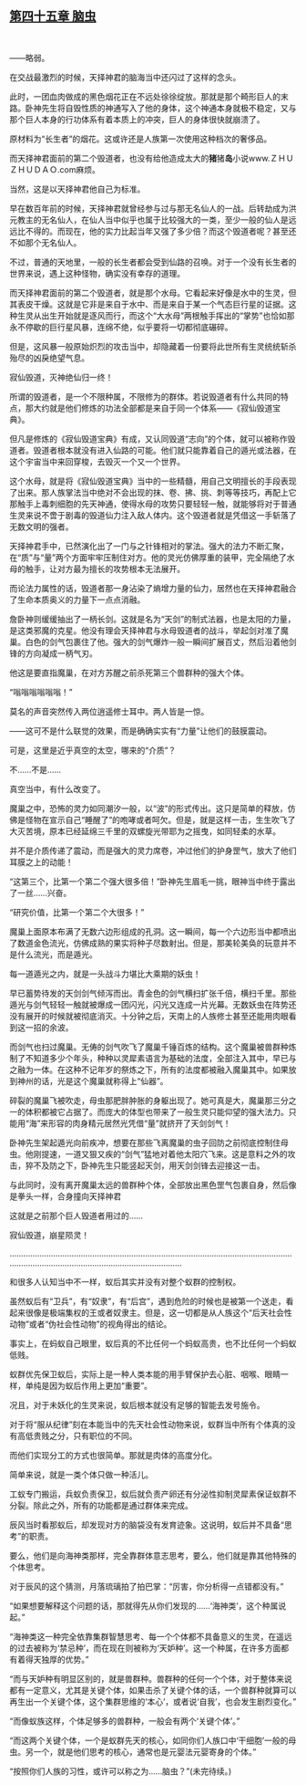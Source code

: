 ## [第四十五章 脑虫](https://www.xxbiquge.com/11_11207/9114239.html)
﻿

  ——略弱。

  在交战最激烈的时候，天择神君的脑海当中还闪过了这样的念头。

  此时，一团血肉做成的黑色烟花正在不远处徐徐绽放。那就是那个畸形巨人的末路。卧神先生将自毁性质的神通写入了他的身体，这个神通本身就极不稳定，又与那个巨人本身的行功体系有着本质上的冲突，巨人的身体很快就崩溃了。

  原材料为“长生者”的烟花。这或许还是人族第一次使用这种档次的奢侈品。

  而天择神君面前的第二个毁道者，也没有给他造成太大的**猪**猪**岛**小说www.ＺＨＵＺＨＵＤＡＯ.com麻烦。

  当然，这是以天择神君他自己为标准。

  早在数百年前的时候，天择神君就曾经参与过与那无名仙人的一战。后转劫成为洪元教主的无名仙人，在仙人当中似乎也属于比较强大的一类，至少一般的仙人是远远比不得的。而现在，他的实力比起当年又强了多少倍？而这个毁道者呢？甚至还不如那个无名仙人。

  不过，普通的天地里，一般的长生者都会受到仙路的召唤。对于一个没有长生者的世界来说，遇上这种怪物，确实没有幸存的道理。

  而天择神君面前的第二个毁道者，就是那个水母。它看起来好像是水中的生灵，但其表皮干燥。这就是它非是来自于水中、而是来自于某一个气态巨行星的证据。这种生灵从出生开始就是逐风而行，而这个“大水母”两根触手挥出的“掌势”也恰如那永不停歇的巨行星风暴，连绵不绝，似乎要将一切都彻底碾碎。

  但是，这风暴一般原始炽烈的攻击当中，却隐藏着一份要将此世所有生灵统统斩杀殆尽的凶戾绝望气息。

  寂仙毁道，灭神绝仙归一终！

  所谓的毁道者，是一个不限种属，不限修为的群体。若说毁道者有什么共同的特点，那大约就是他们修炼的功法全部都是来自于同一个体系——《寂仙毁道宝典》。

  但凡是修炼的《寂仙毁道宝典》有成，又认同毁道“志向”的个体，就可以被称作毁道者。毁道者根本就没有进入仙路的可能。他们就只能靠着自己的遁光或法器，在这个宇宙当中来回穿梭，去毁灭一个又一个世界。

  这个水母，就是将《寂仙毁道宝典》当中的一些精髓，用自己文明擅长的手段表现了出来。那人族掌法当中绝对不会出现的抹、卷、拂、挑、刺等等技巧，再配上它那触手上毒刺细胞的先天神通，使得水母的攻势只要轻轻一触，就能够将对于普通生灵来说不啻于剧毒的毁道仙力注入敌人体内。这个毁道者就是凭借这一手斩落了无数文明的强者。

  天择神君手中，已然演化出了一门与之针锋相对的掌法。强大的法力不断汇聚，在“质”与“量”两个方面牢牢压制住对方。他的灵光仿佛厚重的装甲，完全隔绝了水母的触手，让对方最为擅长的攻势根本无法展开。

  而论法力属性的话，毁道者那一身沾染了熵增力量的仙力，居然也在天择神君融合了生命本质奥义的力量下一点点消融。

  詹卧神则缓缓抽出了一柄长剑。这就是名为“天剑”的制式法器，也是太阳的力量，是这类邪魔的克星。他没有理会天择神君与水母毁道者的战斗，举起剑对准了魔巢。白色的剑气包裹住了他。强大的剑气爆炸一般一瞬间扩展百丈，然后沿着他剑锋的方向凝成一柄气刃。

  他这是要直指魔巢，在对方苏醒之前杀死第三个兽群种的强大个体。

  “嗡嗡嗡嗡嗡嗡！”

  莫名的声音突然传入两位逍遥修士耳中。两人皆是一惊。

  ——这可不是什么联觉的效果，而是确确实实有“力量”让他们的鼓膜震动。

  可是，这里是近乎真空的太空，哪来的“介质”？

  不……不是……

  真空当中，有什么改变了。

  魔巢之中，恐怖的灵力如同潮汐一般，以“波”的形式传出。这只是简单的释放，仿佛是怪物在宣示自己“睡醒了”的咆哮或者呵欠。但是，就是这样一击，生生吹飞了大灭苦境，原本已经延绵三千里的双螺旋光带耶为之摇曳，如同轻柔的水草。

  并不是介质传递了震动，而是强大的灵力席卷，冲过他们的护身罡气，放大了他们耳膜之上的动能！

  “这第三个，比第一个第二个强大很多倍！”卧神先生眉毛一挑，眼神当中终于露出了一丝……兴奋。

  “研究价值，比第一个第二个大很多！”

  魔巢上面原本布满了无数六边形组成的孔洞。这一瞬间，每一个六边形当中都喷出了数道金色流光，仿佛成熟的果实将种子尽数射出。但是，那美轮美奂的玩意并不是什么流光，而是遁光。

  每一道遁光之内，就是一头战斗力堪比大乘期的妖虫！

  早已蓄势待发的天剑剑气倾泻而出。青金色的剑气横扫扩张千倍，横扫千里。那些遁光与剑气轻轻一触就被爆成一团闪光，闪光又连成一片光幕。无数妖虫在阵势还没有展开的时候就被彻底消灭。十分钟之后，天南上的人族修士甚至还能用肉眼看到这一招的余波。

  而剑气也扫过魔巢。无俦的剑气吹飞了魔巢千锤百炼的结构。这个魔巢被兽群种炼制了不知道多少个年头，种种以灵犀素语言为基础的法度，全部注入其中，早已与之融为一体。在这种不记年岁的祭炼之下，所有的法度都被融入魔巢其中。如果放到神州的话，光是这个魔巢就称得上“仙器”。

  碎裂的魔巢飞被吹走，母虫那肥胖肿胀的身躯出现了。她可真是大，魔巢那三分之一的体积都被它占据了。而庞大的体型也带来了一般生灵只能仰望的强大法力。只能用“海”来形容的肉身精元居然光凭借“量”就挤开了天剑剑气！

  卧神先生架起遁光向前疾冲，想要在那些飞离魔巢的虫子回防之前彻底控制住母虫。他刚提速，一道又狠又疾的“剑气”猛地对着他太阳穴飞来。这是意料之外的攻击，猝不及防之下，卧神先生只能竖起天剑，用天剑剑锋去迎接这一击。

  与此同时，没有离开魔巢太远的兽群种个体，全部放出黑色罡气包裹自身，然后像是拳头一样，合身撞向天择神君

  这就是之前那个巨人毁道者用过的……

  寂仙毁道，崩星陨灵！

  ………………………………………………………………………………………………………………………………………………………………………………

  和很多人认知当中不一样，蚁后其实并没有对整个蚁群的控制权。

  虽然蚁后有“卫兵”，有“奴隶”，有“后宫”，遇到危险的时候也是被第一个送走，看起来很像是极端集权的王或者奴隶主。但是，这一切都是从人族这个“后天社会性动物”或者“伪社会性动物”的视角得出的结论。

  事实上，在蚂蚁自己眼里，蚁后真的不比任何一个蚂蚁高贵，也不比任何一个蚂蚁低贱。

  蚁群优先保卫蚁后，实际上是一种人类本能的用手臂保护去心脏、咽喉、眼睛一样，单纯是因为蚁后作用上更加“重要”。

  况且，对于未妖化的生灵来说，蚁后根本就没有足够的智能去发号施令。

  对于将“服从纪律”刻在本能当中的先天社会性动物来说，蚁群当中所有个体真的没有高低贵贱之分，只有职位的不同。

  而他们实现分工的方式也很简单。那就是肉体的高度分化。

  简单来说，就是一类个体只做一种活儿。

  工蚁专门搬运，兵蚁负责保卫，蚁后就负责产卵还有分泌性抑制灵犀素保证蚁群不分裂。除此之外，所有的功能都是通过群体来完成。

  辰风当时看那蚁后，却发现对方的脑袋没有发育迹象。这说明，蚁后并不具备“思考”的职责。

  要么，他们是向海神类那样，完全靠群体意志思考，要么，他们就是靠其他特殊的个体思考。

  对于辰风的这个猜测，月落琉璃拍了拍巴掌：“厉害，你分析得一点错都没有。”

  “如果想要解释这个问题的话，那就得先从你们发现的……‘海神类’，这个种属说起。”

  “海神类这一种完全依靠集群智慧思考、每一个个体都不具备意义的生灵，在遥远的过去被称为‘禁忌种’，而在现在则被称为‘天妒种’。这一个种属，在许多方面都有着得天独厚的优势。”

  “而与天妒种有明显区别的，就是兽群种。兽群种的任何一个个体，对于整体来说都有一定意义，尤其是关键个体，如果击杀了关键个体的话，一个兽群种就算可以再生出一个关键个体，这个集群思维的‘本心’，或者说‘自我’，也会发生剧烈变化。”

  “而像蚁族这样，个体足够多的兽群种，一般会有两个‘关键个体’。”

  “而这两个关键个体，一个是蚁群先天的核心，如同你们人族口中‘干细胞’一般的母虫。另一个，就是他们思考的核心，通常也是元婴法元婴寄身的个体。”

  “按照你们人族的习性，或许可以称之为……脑虫？”(未完待续。)
